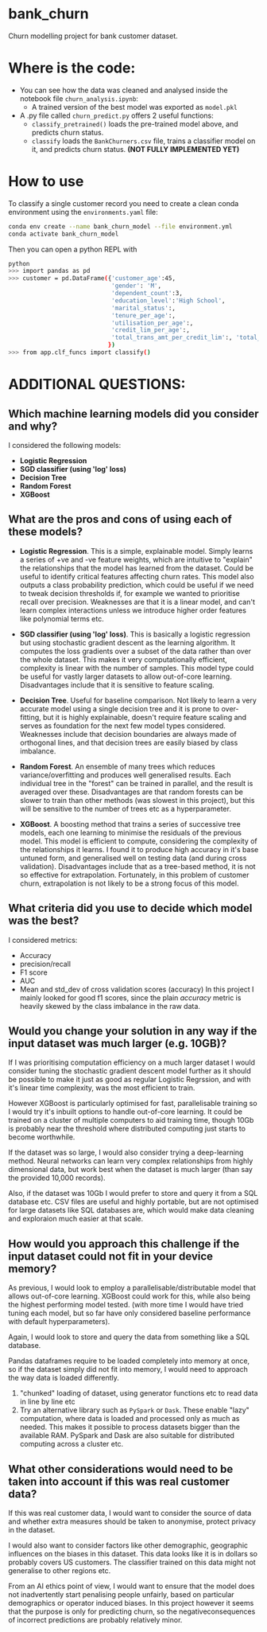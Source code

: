 # bank_churn
Churn modelling project for bank customer dataset.

# Where is the code:
- You can see how the data was cleaned and analysed inside the notebook file  `churn_analysis.ipynb`:
  - A trained version of the best model was exported as `model.pkl`
- A .py file called `churn_predict.py` offers 2 useful functions:
  - `classify_pretrained()` loads the pre-trained model above, and predicts churn status.
  - `classify` loads the `BankChurners.csv` file, trains a classifier model on it, and predicts churn status. **(NOT FULLY IMPLEMENTED YET)**

# How to use
To classify a single customer record you need to create a clean conda environment using the `environments.yaml` file:
```bash
conda env create --name bank_churn_model --file environment.yml
conda activate bank_churn_model
```

Then you can open a python REPL with
```bash
python
>>> import pandas as pd
>>> customer = pd.DataFrame({'customer_age':45,
                             'gender': 'M',
                             'dependent_count':3,
                             'education_level':'High School',
                             'marital_status':,
                             'tenure_per_age':,
                             'utilisation_per_age':,
                             'credit_lim_per_age':,
                             'total_trans_amt_per_credit_lim':, 'total_trans_ct_per_credit_lim':,
                            })
>>> from app.clf_funcs import classify()
```


# ADDITIONAL QUESTIONS:
## Which machine learning models did you consider and why?
I considered the following models:
- **Logistic Regression**
- **SGD classifier (using 'log' loss)**
- **Decision Tree**
- **Random Forest**
- **XGBoost**

## What are the pros and cons of using each of these models?
- **Logistic Regression**.  This is a simple, explainable model.  Simply learns a series of +ve and -ve feature weights, which are intuitive to "explain" the relationships that the model has learned from the dataset.  Could be useful to identify critical features affecting churn rates.  This model also outputs a class probability prediction, which could be useful if we need to tweak decision thresholds if, for example we wanted to prioritise recall over precision.  Weaknesses are that it is a linear model, and can't learn complex interactions unless we introduce higher order features like polynomial terms etc.

- **SGD classifier (using 'log' loss)**.  This is basically a logistic regression but using stochastic gradient descent as the learning algorithm.  It computes the loss gradients over a subset of the data rather than over the whole dataset.  This makes it very computationally efficient, complexity is linear with the number of samples.  This model type could be useful for vastly larger datasets to allow out-of-core learning.  Disadvantages include that it is sensitive to feature scaling.

- **Decision Tree**.  Useful for baseline comparison. Not likely to learn a very accurate model using a single decision tree and it is prone to over-fitting, but it is highly explainable, doesn't require feature scaling and serves as foundation for the next few model types considered.  Weaknesses include that decision boundaries are always made of orthogonal lines, and that decision trees are easily biased by class imbalance.

- **Random Forest**.  An ensemble of many trees which reduces variance/overfitting and produces well generalised results.  Each individual tree in the "forest" can be trained in parallel, and the result is averaged over these.  Disadvantages are that random forests can be slower to train than other methods (was slowest in this project), but this will be sensitive to the number of trees etc as a hyperparameter.

- **XGBoost**.  A boosting method that trains a series of successive tree models, each one learning to minimise the residuals of the previous model.  This model is efficient to compute, considering the complexity of the relationships it learns.  I found it to produce high accuracy in it's base untuned form, and generalised well on testing data (and during cross validation).  Disadvantages include that as a tree-based method, it is not so effective for extrapolation.  Fortunately, in this problem of customer churn, extrapolation is not likely to be a strong focus of this model.

## What criteria did you use to decide which model was the best?
I considered metrics:
- Accuracy
- precision/recall
- F1 score
- AUC
- Mean and std_dev of cross validation scores (accuracy)
In this project I mainly looked for good f1 scores, since the plain *accuracy* metric is heavily skewed by the class imbalance in the raw data.

## Would you change your solution in any way if the input dataset was much larger (e.g. 10GB)?
If I was prioritising computation efficiency on a much larger dataset I would consider tuning the stochastic gradient descent model further as it should be possible to make it just as good as regular Logistic Regrssion, and with it's linear time complexity, was the most efficient to train.

However XGBoost is particularly optimised for fast, parallelisable training so I would try it's inbuilt options to handle out-of-core learning.  It could be trained on a cluster of multiple computers to aid training time, though 10Gb is probably near the threshold where distributed computing just starts to become worthwhile. 

If the dataset was so large, I would also consider trying a deep-learning method.  Neural networks can learn very complex relationships from highly dimensional data, but work best when the dataset is much larger (than say the provided 10,000 records).

Also, if the dataset was 10Gb I would prefer to store and query it from a SQL  database etc.  CSV files are useful and highly portable, but are not optimised for large datasets like SQL databases are, which would make data cleaning and exploraion much easier at that scale.

## How would you approach this challenge if the input dataset could not fit in your device memory?
As previous, I would look to employ a parallelisable/distributable model that allows out-of-core learning.  XGBoost could work for this, while also being the highest performing model tested.  (with more time I would have tried tuning each model, but so far have only considered baseline performance with default hyperparameters).

Again, I would look to store and query the data from something like a SQL database.  

Pandas dataframes require to be loaded completely into memory at once, so if the dataset simply did not fit into memory, I would need to approach the way data is loaded differently.
1. "chunked" loading of dataset, using generator functions etc to read data in line by line etc
2. Try an alternative library such as `PySpark` or `Dask`.  These enable "lazy" computation, where data is loaded and processed only as much as needed.  This makes it possible to process datasets bigger than the available RAM.  PySpark and Dask are also suitable for distributed computing across a cluster etc.

## What other considerations would need to be taken into account if this was real customer data?
If this was real customer data, I would want to consider the source of data and whether extra measures should be taken to anonymise, protect privacy in the dataset.

I would also want to consider factors like other demographic, geographic influences on the biases in this dataset.  This data looks like it is in dollars so probably covers US customers.  The classifier trained on this data might not generalise to other regions etc.

From an AI ethics point of view, I would want to ensure that the model does not inadvertently start penalising people unfairly, based on particular demographics or operator induced biases.  In this project however it seems that the purpose is only for predicting churn, so the negativeconsequences of incorrect predictions are probably relatively minor.
